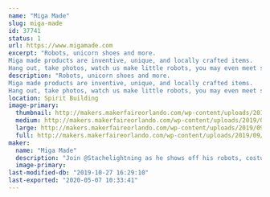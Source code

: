```yaml
---
name: "Miga Made"
slug: miga-made
id: 37741
status: 1
url: https://www.migamade.com
excerpt: "Robots, unicorn shoes and more. 
Miga made products are inventive, unique, and locally crafted items.
Hang out, take photos, watch us make little robots, you may even meet some larger than life robot characters."
description: "Robots, unicorn shoes and more. 
Miga made products are inventive, unique, and locally crafted items.
Hang out, take photos, watch us make little robots, you may even meet some larger than life robot characters."
location: Spirit Building
image-primary:
  thumbnail: http://makers.makerfaireorlando.com/wp-content/uploads/2019/09/IMG_4693-150x150.jpg
  medium: http://makers.makerfaireorlando.com/wp-content/uploads/2019/09/IMG_4693-225x300.jpg
  large: http://makers.makerfaireorlando.com/wp-content/uploads/2019/09/IMG_4693.jpg
  full: http://makers.makerfaireorlando.com/wp-content/uploads/2019/09/IMG_4693.jpg
maker:
  name: "Miga Made"
  description: "Join @Stachelightning as he shows off his robots, costumes, set pieces, fun products and then some."
  image-primary: 
last-modified-db: "2019-10-27 16:29:10"
last-exported: "2020-05-07 10:33:41"
---
```

